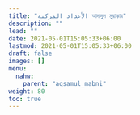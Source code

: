 ```yaml
---
title: "الأعداد المركبة আদাদুল মুরাক্কাব"
description: ""
lead: ""
date: 2021-05-01T15:05:33+06:00
lastmod: 2021-05-01T15:05:33+06:00
draft: false
images: []
menu: 
  nahw:
    parent: "aqsamul_mabni"
weight: 80
toc: true
---
```



